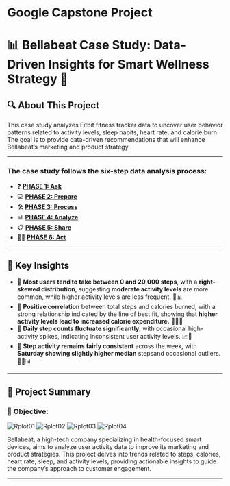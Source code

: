 # Google Capstone Project
# 📊 Bellabeat Case Study: Data-Driven Insights for Smart Wellness Strategy 🚀

## 🔍 About This Project

This case study analyzes Fitbit fitness tracker data to uncover user behavior patterns related to activity levels, sleep habits, heart rate, and calorie burn. The goal is to provide data-driven recommendations that will enhance Bellabeat’s marketing and product strategy.

---

### The case study follows the six-step data analysis process:
- ❓ **[PHASE 1: Ask](#phase-1-ask)**
- 💻 **[PHASE 2: Prepare](#phase-2-prepare)**
- 🛠 **[PHASE 3: Process](#phase-3-process)**
- 📊 **[PHASE 4: Analyze](#phase-4-analyze)**
- 📋 **[PHASE 5: Share](#phase-5-share)**
- 🧗‍♀️ **[PHASE 6: Act](#phase-6-act)**

---

## 🔑 Key Insights

- 📌 **Most users tend to take between 0 and 20,000 steps**, with a **right-skewed distribution**, suggesting **moderate activity levels**        are more common, while higher activity levels are less frequent. 👟📊
- 📌 **Positive correlation** between total steps and calories burned, with a strong relationship indicated by the line of best fit, showing
  that **higher activity levels lead to increased calorie expenditure.** 🏃‍♂️🔥
- 📌 **Daily step counts fluctuate significantly**, with occasional high-activity spikes, indicating inconsistent user activity levels. 📈🚀
- 📌 **Step activity remains fairly consistent** across the week, with **Saturday showing slightly higher median** stepsand occasional            outliers.🚶‍♂️📊
---


## 🚀 Project Summary

### 📌 **Objective:**
![Rplot01](https://github.com/user-attachments/assets/74b2b3a0-8a8a-4e36-b2ea-b537203a50bc)
![Rplot02](https://github.com/user-attachments/assets/4b6ff9f1-228f-4d17-98d3-858caabd43ef)
![Rplot03](https://github.com/user-attachments/assets/12f93146-84fc-4cf0-add3-60d4d6bf56bf)
![Rplot04](https://github.com/user-attachments/assets/59a0a5b0-f1ab-4899-9339-908f8573a128)

Bellabeat, a high-tech company specializing in health-focused smart devices, aims to analyze user activity data to improve its marketing and product strategies. This project delves into trends related to steps, calories, heart rate, sleep, and activity levels, providing actionable insights to guide the company’s approach to customer engagement.

---


